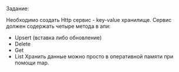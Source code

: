 Задание:

Необходимо создать Http сервис - key-value хранилище.
Сервис должен содержать четыре метода в апи:
- Upsert (вставка либо обновление)
- Delete
- Get
- List
Хранить данные можно просто в оперативной памяти при помощи map.
